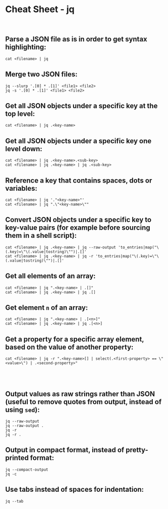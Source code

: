# Cheat Sheet - jq

<br>

## Parse a JSON file as is in order to get syntax highlighting:
```shell
cat <filename> | jq
```

## Merge two JSON files:
```shell
jq --slurp '.[0] * .[1]' <file1> <file2>
jq -s '.[0] * .[1]' <file1> <file2>
```

## Get all JSON objects under a specific key at the top level:
```shell
cat <filename> | jq .<key-name>
```

## Get all JSON objects under a specific key one level down:
```shell
cat <filename> | jq .<key-name>.<sub-key>
cat <filename> | jq .<key-name> | jq .<sub-key>
```

## Reference a key that contains spaces, dots or variables:
```shell
cat <filename> | jq '."<key-name>"'
cat <filename> | jq ".\"<key-name>\""
```

## Convert JSON objects under a specific key to key-value pairs (for example before sourcing them in a shell script):
```shell
cat <filename> | jq .<key-name> | jq --raw-output 'to_entries|map("\(.key)=\"\(.value|tostring)\"")|.[]'
cat <filename> | jq .<key-name> | jq -r 'to_entries|map("\(.key)=\"\(.value|tostring)\"")|.[]'
```

## Get all elements of an array:
```shell
cat <filename> | jq ".<key-name> | .[]"
cat <filename> | jq .<key-name> | jq .[]
```

## Get element `n` of an array:
```shell
cat <filename> | jq ".<key-name> | .[<n>]"
cat <filename> | jq .<key-name> | jq .[<n>]
```

## Get a property for a specific array element, based on the value of another property:
```shell
cat <filename> | jq -r ".<key-name>[] | select(.<first-property> == \"<value>\") | .<second-property>"
```

<br><br>

## Output values as raw strings rather than JSON (useful to remove quotes from output, instead of using `sed`):
```shell
jq --raw-output
jq --raw-output .
jq -r
jq -r .
```

## Output in compact format, instead of pretty-printed format:
```shell
jq --compact-output
jq -c
```

## Use tabs instead of spaces for indentation:
```shell
jq --tab
```
